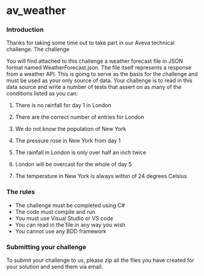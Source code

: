 # av_weather

### Introduction

Thanks for taking some time out to take part in our Aveva technical challenge.
The challenge

You will find attached to this challenge a weather forecast file in JSON format named
WeatherForecast.json. The file itself represents a response from a weather API. This is going to
serve as the basis for the challenge and must be used as your only source of data.
Your challenge is to read in this data source and write a number of tests that assert on as many of
the conditions listed as you can:

1. There is no rainfall for day 1 in London

2. There are the correct number of entries for London

3. We do not know the population of New York

4. The pressure rose in New York from day 1

5. The rainfall in London is only over half an inch twice

6. London will be overcast for the whole of day 5

7. The temperature in New York is always within of 24 degrees Celsius

### The rules

- The challenge must be completed using C#
- The code must compile and run
- You must use Visual Studio or VS code
- You can read in the file in any way you wish
- You cannot use any BDD framework

### Submitting your challenge

To submit your challenge to us, please zip all the files you have created for your solution and send
them via email.
